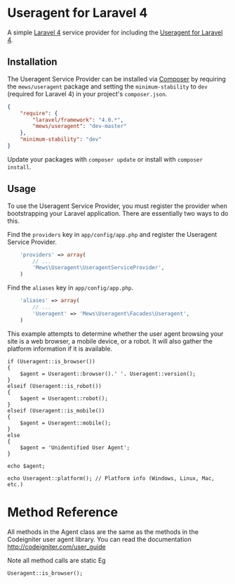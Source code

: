 # Useragent for Laravel 4

A simple [Laravel 4](http://four.laravel.com/) service provider for including the [Useragent for Laravel 4](https://github.com/mewebstudio/Useragent).

## Installation

The Useragent Service Provider can be installed via [Composer](http://getcomposer.org) by requiring the
`mews/useragent` package and setting the `minimum-stability` to `dev` (required for Laravel 4) in your
project's `composer.json`.

```json
{
    "require": {
        "laravel/framework": "4.0.*",
        "mews/useragent": "dev-master"
    },
    "minimum-stability": "dev"
}
```

Update your packages with ```composer update``` or install with ```composer install```.

## Usage

To use the Useragent Service Provider, you must register the provider when bootstrapping your Laravel application. There are
essentially two ways to do this.

Find the `providers` key in `app/config/app.php` and register the Useragent Service Provider.

```php
    'providers' => array(
        // ...
        'Mews\Useragent\UseragentServiceProvider',
    )
```

Find the `aliases` key in `app/config/app.php`.

```php
    'aliases' => array(
        // ...
        'Useragent' => 'Mews\Useragent\Facades\Useragent',
    )
```

This example attempts to determine whether the user agent browsing your site is a web browser, a mobile device, or a robot. It will also gather the platform information if it is available.
```
if (Useragent::is_browser())
{
    $agent = Useragent::browser().' '. Useragent::version();
}
elseif (Useragent::is_robot())
{
    $agent = Useragent::robot();
}
elseif (Useragent::is_mobile())
{
    $agent = Useragent::mobile();
}
else
{
    $agent = 'Unidentified User Agent';
}

echo $agent;

echo Useragent::platform(); // Platform info (Windows, Linux, Mac, etc.)
```
# Method Reference
All methods in the Agent class are the same as the methods in the Codeigniter user agent library.
You can read the documentation <http://codeigniter.com/user_guide>

Note all method calls are static
Eg
``` 
Useragent::is_browser(); 
```




